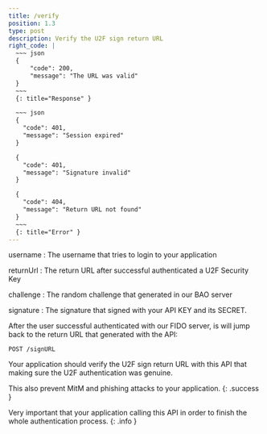```yaml
---
title: /verify
position: 1.3
type: post
description: Verify the U2F sign return URL
right_code: |
  ~~~ json
  {
      "code": 200,
      "message": "The URL was valid"
  }
  ~~~
  {: title="Response" }

  ~~~ json
  {
    "code": 401,
    "message": "Session expired"
  }

  {
    "code": 401,
    "message": "Signature invalid"
  }

  {
    "code": 404,
    "message": "Return URL not found"
  }
  ~~~
  {: title="Error" }
---
```

username
: The username that tries to login to your application

returnUrl
: The return URL after successful authenticated a U2F Security Key

challenge
: The random challenge that generated in our BAO server

signature
: The signature that signed with your API KEY and its SECRET.

After the user successful authenticated with our FIDO server, is will jump back
to the return URL that generated with the API:

```
POST /signURL
```

Your application should verify the U2F sign return URL with this API that making
sure the U2F authentication was genuine.

This also prevent MitM and phishing attacks to your application.
{: .success }

Very important that your application calling this API in order to finish the whole authentication process.
{: .info }
